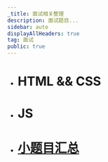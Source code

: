 ```yaml
---
_title: 面试相关整理
description: 面试题目...
sidebar: auto
displayAllHeaders: true
tag: 面试
public: true
---
```


- # HTML && CSS

- # JS

- # [小题目汇总](01.collections.md)